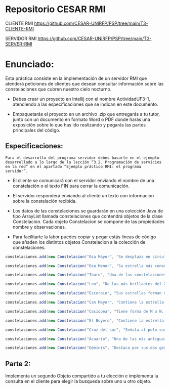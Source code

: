# Repositorio CESAR RMI

CLIENTE RMI
https://github.com/CESAR-UNIRFP/PSP/tree/main/T3-CLIENTE-RMI


SERVIDOR RMI
https://github.com/CESAR-UNIRFP/PSP/tree/main/T3-SERVER-RMI



# Enunciado: 

Esta práctica consiste en la implementación de un servidor RMI que atenderá peticiones de clientes que desean consultar información sobre las constelaciones que cubren nuestro cielo nocturno.

- Debes crear un proyecto en Intellij con el nombre ActividadUF3-1, atendiendo a las especificaciones que se indican en este documento.

- Empaquetarás el proyecto en un archivo .zip que entregarás a tu tutor, junto con un documento en formato Word o PDF donde harás una exposición sobre lo que has ido realizando y pegarás las partes principales del código.

## Especificaciones:

    Para el desarrollo del programa servidor debes basarte en el ejemplo desarrollado a lo largo de la lección “3.2. Programación de servicios en la red” en el apartado “Ejemplo práctico RMI: el programa servidor”.
    
- El cliente se comunicará con el servidor enviando el nombre de una constelación o el texto FIN para cerrar la comunicación.
    
- El servidor responderá enviando al cliente un texto con información sobre la constelación recibida.
    
- Los datos de las constelaciones se guardarán en una colección Java de tipo ArrayList llamada constelaciones que contendrá objetos de la clase Constelacion. Cada objeto Constelacion se compone de las propiedades nombre y observaciones.

- Para facilitarte la labor puedes copiar y pegar estás líneas de código que añaden los distintos objetos Constelacion a la colección de constelaciones.

```java
constelaciones.add(new Constelacion("Osa Mayor", "Se desplaza en círculos alrededor del polo norte."));

constelaciones.add(new Constelacion("Osa Menor", "Su estrella más conocida es la polar que se encuentra en la prolongación del eje de la tierra."));

constelaciones.add(new Constelacion("Tauro", "Una de las constelaciones más conocidas desde tiempos remotos."));

constelaciones.add(new Constelacion("Leo", "De las más brillantes del Zodíaco."));

constelaciones.add(new Constelacion("Escorpio", "Sus estrellas forman un escorpión."));

constelaciones.add(new Constelacion("Can Mayor", "Contiene la estrella Sirio, la más brillante en el cielo nocturno."));

constelaciones.add(new Constelacion("Casiopea", "Tiene forma de M o W. Es conocida desde mucha antigüedad."));

constelaciones.add(new Constelacion("El Boyero", "Contiene la estrella Arturo, uno de las más luminosas del cielo."));

constelaciones.add(new Constelacion("Cruz del sur", "Señala al polo sur. Constelación muy pequeña."));

constelaciones.add(new Constelacion("Acuario", "Una de las más antiguas. Incluye 56 estrellas."));

constelaciones.add(new Constelacion("Géminis", "Destaca por sus dos gemelos, las estrellas Cástor y Pólux."));
```
 

## Parte 2:

Implementa un segundo Objeto compartido a tu elección e implementa la consulta en el cliente para elegir la busqueda sobre uno u otro objeto.
